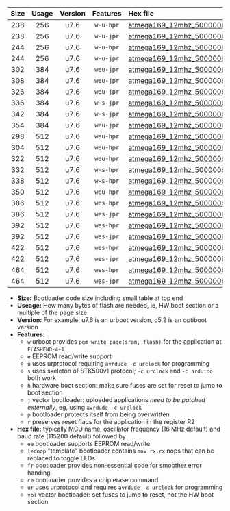 |Size|Usage|Version|Features|Hex file|
|:-:|:-:|:-:|:-:|:--|
|238|256|u7.6|`w-u-hpr`|[atmega169_12mhz_500000bps_ur.hex](https://raw.githubusercontent.com/stefanrueger/urboot/main/atmega169_12mhz_500000bps_ur.hex)|
|238|256|u7.6|`w-u-jpr`|[atmega169_12mhz_500000bps_ur_vbl.hex](https://raw.githubusercontent.com/stefanrueger/urboot/main/atmega169_12mhz_500000bps_ur_vbl.hex)|
|244|256|u7.6|`w-u-hpr`|[atmega169_12mhz_500000bps_lednop_ur.hex](https://raw.githubusercontent.com/stefanrueger/urboot/main/atmega169_12mhz_500000bps_lednop_ur.hex)|
|244|256|u7.6|`w-u-jpr`|[atmega169_12mhz_500000bps_lednop_ur_vbl.hex](https://raw.githubusercontent.com/stefanrueger/urboot/main/atmega169_12mhz_500000bps_lednop_ur_vbl.hex)|
|302|384|u7.6|`weu-jpr`|[atmega169_12mhz_500000bps_ee_ur_vbl.hex](https://raw.githubusercontent.com/stefanrueger/urboot/main/atmega169_12mhz_500000bps_ee_ur_vbl.hex)|
|308|384|u7.6|`weu-jpr`|[atmega169_12mhz_500000bps_ee_lednop_ur_vbl.hex](https://raw.githubusercontent.com/stefanrueger/urboot/main/atmega169_12mhz_500000bps_ee_lednop_ur_vbl.hex)|
|326|384|u7.6|`weu-jpr`|[atmega169_12mhz_500000bps_ee_lednop_fr_ur_vbl.hex](https://raw.githubusercontent.com/stefanrueger/urboot/main/atmega169_12mhz_500000bps_ee_lednop_fr_ur_vbl.hex)|
|336|384|u7.6|`w-s-jpr`|[atmega169_12mhz_500000bps_vbl.hex](https://raw.githubusercontent.com/stefanrueger/urboot/main/atmega169_12mhz_500000bps_vbl.hex)|
|342|384|u7.6|`w-s-jpr`|[atmega169_12mhz_500000bps_lednop_vbl.hex](https://raw.githubusercontent.com/stefanrueger/urboot/main/atmega169_12mhz_500000bps_lednop_vbl.hex)|
|354|384|u7.6|`weu-jpr`|[atmega169_12mhz_500000bps_ee_lednop_fr_ce_ur_vbl.hex](https://raw.githubusercontent.com/stefanrueger/urboot/main/atmega169_12mhz_500000bps_ee_lednop_fr_ce_ur_vbl.hex)|
|298|512|u7.6|`weu-hpr`|[atmega169_12mhz_500000bps_ee_ur.hex](https://raw.githubusercontent.com/stefanrueger/urboot/main/atmega169_12mhz_500000bps_ee_ur.hex)|
|304|512|u7.6|`weu-hpr`|[atmega169_12mhz_500000bps_ee_lednop_ur.hex](https://raw.githubusercontent.com/stefanrueger/urboot/main/atmega169_12mhz_500000bps_ee_lednop_ur.hex)|
|322|512|u7.6|`weu-hpr`|[atmega169_12mhz_500000bps_ee_lednop_fr_ur.hex](https://raw.githubusercontent.com/stefanrueger/urboot/main/atmega169_12mhz_500000bps_ee_lednop_fr_ur.hex)|
|332|512|u7.6|`w-s-hpr`|[atmega169_12mhz_500000bps.hex](https://raw.githubusercontent.com/stefanrueger/urboot/main/atmega169_12mhz_500000bps.hex)|
|338|512|u7.6|`w-s-hpr`|[atmega169_12mhz_500000bps_lednop.hex](https://raw.githubusercontent.com/stefanrueger/urboot/main/atmega169_12mhz_500000bps_lednop.hex)|
|350|512|u7.6|`weu-hpr`|[atmega169_12mhz_500000bps_ee_lednop_fr_ce_ur.hex](https://raw.githubusercontent.com/stefanrueger/urboot/main/atmega169_12mhz_500000bps_ee_lednop_fr_ce_ur.hex)|
|386|512|u7.6|`wes-hpr`|[atmega169_12mhz_500000bps_ee.hex](https://raw.githubusercontent.com/stefanrueger/urboot/main/atmega169_12mhz_500000bps_ee.hex)|
|386|512|u7.6|`wes-jpr`|[atmega169_12mhz_500000bps_ee_vbl.hex](https://raw.githubusercontent.com/stefanrueger/urboot/main/atmega169_12mhz_500000bps_ee_vbl.hex)|
|392|512|u7.6|`wes-hpr`|[atmega169_12mhz_500000bps_ee_lednop.hex](https://raw.githubusercontent.com/stefanrueger/urboot/main/atmega169_12mhz_500000bps_ee_lednop.hex)|
|392|512|u7.6|`wes-jpr`|[atmega169_12mhz_500000bps_ee_lednop_vbl.hex](https://raw.githubusercontent.com/stefanrueger/urboot/main/atmega169_12mhz_500000bps_ee_lednop_vbl.hex)|
|422|512|u7.6|`wes-hpr`|[atmega169_12mhz_500000bps_ee_lednop_fr.hex](https://raw.githubusercontent.com/stefanrueger/urboot/main/atmega169_12mhz_500000bps_ee_lednop_fr.hex)|
|422|512|u7.6|`wes-jpr`|[atmega169_12mhz_500000bps_ee_lednop_fr_vbl.hex](https://raw.githubusercontent.com/stefanrueger/urboot/main/atmega169_12mhz_500000bps_ee_lednop_fr_vbl.hex)|
|464|512|u7.6|`wes-hpr`|[atmega169_12mhz_500000bps_ee_lednop_fr_ce.hex](https://raw.githubusercontent.com/stefanrueger/urboot/main/atmega169_12mhz_500000bps_ee_lednop_fr_ce.hex)|
|464|512|u7.6|`wes-jpr`|[atmega169_12mhz_500000bps_ee_lednop_fr_ce_vbl.hex](https://raw.githubusercontent.com/stefanrueger/urboot/main/atmega169_12mhz_500000bps_ee_lednop_fr_ce_vbl.hex)|

- **Size:** Bootloader code size including small table at top end
- **Useage:** How many bytes of flash are needed, ie, HW boot section or a multiple of the page size
- **Version:** For example, u7.6 is an urboot version, o5.2 is an optiboot version
- **Features:**
  + `w` urboot provides `pgm_write_page(sram, flash)` for the application at `FLASHEND-4+1`
  + `e` EEPROM read/write support
  + `u` uses urprotocol requiring `avrdude -c urclock` for programming
  + `s` uses skeleton of STK500v1 protocol; `-c urclock` and `-c arduino` both work
  + `h` hardware boot section: make sure fuses are set for reset to jump to boot section
  + `j` vector bootloader: uploaded applications *need to be patched externally*, eg, using `avrdude -c urclock`
  + `p` bootloader protects itself from being overwritten
  + `r` preserves reset flags for the application in the register R2
- **Hex file:** typically MCU name, oscillator frequency (16 MHz default) and baud rate (115200 default) followed by
  + `ee` bootloader supports EEPROM read/write
  + `lednop` "template" bootloader contains `mov rx,rx` nops that can be replaced to toggle LEDs
  + `fr` bootloader provides non-essential code for smoother error handing
  + `ce` bootloader provides a chip erase command
  + `ur` uses urprotocol and requires `avrdude -c urclock` for programming
  + `vbl` vector bootloader: set fuses to jump to reset, not the HW boot section
